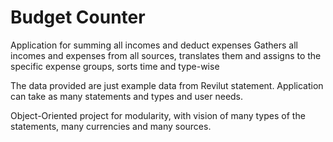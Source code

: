 # Budget Counter
 Application for summing all incomes and deduct expenses
 Gathers all incomes and expenses from all sources, translates them and assigns to the specific expense groups, sorts time and type-wise
 
 The data provided are just example data from Revilut statement. Application can take as many statements and types and user needs. 
 
 Object-Oriented project for modularity, with vision of many types of the statements, many currencies and many sources.
